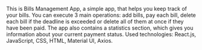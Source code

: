 This is Bills Management App, a simple app, that helps you keep track of your bills. 
You can execute 3 main operations: add bills, pay each bill, delete each bill if the deadline is exceeded or delete all of them at once if they have been paid.
The app also contains a statistics section, which gives you information about your current payment status.
Used technologies: React.js, JavaScript, CSS, HTML, Material UI, Axios.
